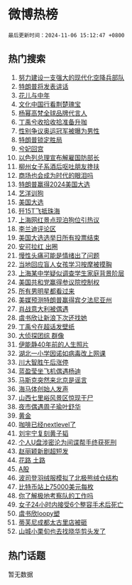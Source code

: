 # 微博热榜

`最后更新时间：2024-11-06 15:12:47 +0800`

## 热门搜索

1. [努力建设一支强大的现代化空降兵部队](https://m.weibo.cn/search?containerid=100103type%3D1%26t%3D10%26q%3D%23%E5%8A%AA%E5%8A%9B%E5%BB%BA%E8%AE%BE%E4%B8%80%E6%94%AF%E5%BC%BA%E5%A4%A7%E7%9A%84%E7%8E%B0%E4%BB%A3%E5%8C%96%E7%A9%BA%E9%99%8D%E5%85%B5%E9%83%A8%E9%98%9F%23&stream_entry_id=51&isnewpage=1&extparam=seat%3D1%26cate%3D10103%26pos%3D0%26q%3D%2523%25E5%258A%25AA%25E5%258A%259B%25E5%25BB%25BA%25E8%25AE%25BE%25E4%25B8%2580%25E6%2594%25AF%25E5%25BC%25BA%25E5%25A4%25A7%25E7%259A%2584%25E7%258E%25B0%25E4%25BB%25A3%25E5%258C%2596%25E7%25A9%25BA%25E9%2599%258D%25E5%2585%25B5%25E9%2583%25A8%25E9%2598%259F%2523%26filter_type%3Drealtimehot%26stream_entry_id%3D51%26c_type%3D51%26dgr%3D0%26display_time%3D1730877166%26pre_seqid%3D173087716602600592138)
1. [特朗普将发表讲话](https://m.weibo.cn/search?containerid=100103type%3D1%26t%3D10%26q%3D%23%E7%89%B9%E6%9C%97%E6%99%AE%E5%B0%86%E5%8F%91%E8%A1%A8%E8%AE%B2%E8%AF%9D%23&stream_entry_id=31&isnewpage=1&extparam=seat%3D1%26cate%3D5001%26stream_entry_id%3D31%26lcate%3D5001%26pos%3D0%26realpos%3D1%26q%3D%2523%25E7%2589%25B9%25E6%259C%2597%25E6%2599%25AE%25E5%25B0%2586%25E5%258F%2591%25E8%25A1%25A8%25E8%25AE%25B2%25E8%25AF%259D%2523%26dgr%3D0%26c_type%3D31%26band_rank%3D1%26flag%3D4%26filter_type%3Drealtimehot%26display_time%3D1730877166%26pre_seqid%3D173087716602600592138)
1. [花儿与中年](https://m.weibo.cn/search?containerid=100103type%3D1%26t%3D10%26q%3D%E8%8A%B1%E5%84%BF%E4%B8%8E%E4%B8%AD%E5%B9%B4&stream_entry_id=31&isnewpage=1&extparam=seat%3D1%26cate%3D5001%26stream_entry_id%3D31%26lcate%3D5001%26pos%3D1%26realpos%3D2%26q%3D%25E8%258A%25B1%25E5%2584%25BF%25E4%25B8%258E%25E4%25B8%25AD%25E5%25B9%25B4%26dgr%3D0%26c_type%3D31%26band_rank%3D2%26flag%3D2%26filter_type%3Drealtimehot%26display_time%3D1730877166%26pre_seqid%3D173087716602600592138)
1. [文化中国行看荆楚瑰宝](https://m.weibo.cn/search?containerid=100103type%3D1%26t%3D10%26q%3D%23%E6%96%87%E5%8C%96%E4%B8%AD%E5%9B%BD%E8%A1%8C%E7%9C%8B%E8%8D%86%E6%A5%9A%E7%91%B0%E5%AE%9D%23&stream_entry_id=31&isnewpage=1&extparam=seat%3D1%26cate%3D5001%26stream_entry_id%3D31%26lcate%3D5001%26pos%3D2%26realpos%3D3%26q%3D%2523%25E6%2596%2587%25E5%258C%2596%25E4%25B8%25AD%25E5%259B%25BD%25E8%25A1%258C%25E7%259C%258B%25E8%258D%2586%25E6%25A5%259A%25E7%2591%25B0%25E5%25AE%259D%2523%26dgr%3D0%26c_type%3D31%26band_rank%3D3%26flag%3D0%26filter_type%3Drealtimehot%26display_time%3D1730877166%26pre_seqid%3D173087716602600592138)
1. [杨幂高梵全球品牌代言人](https://m.weibo.cn/search?containerid=100103type%3D1%26t%3D10%26q%3D%23%E6%9D%A8%E5%B9%82%E9%AB%98%E6%A2%B5%E5%85%A8%E7%90%83%E5%93%81%E7%89%8C%E4%BB%A3%E8%A8%80%E4%BA%BA%23&stream_entry_id=31&isnewpage=1&extparam=seat%3D1%26cate%3D5001%26stream_entry_id%3D31%26lcate%3D5001%26is_ad_pos%3D1%26topic_ad%3D1%26pos%3D3%26q%3D%2523%25E6%259D%25A8%25E5%25B9%2582%25E9%25AB%2598%25E6%25A2%25B5%25E5%2585%25A8%25E7%2590%2583%25E5%2593%2581%25E7%2589%258C%25E4%25BB%25A3%25E8%25A8%2580%25E4%25BA%25BA%2523%26dgr%3D0%26adid%3D263180%26c_type%3D31%26band_rank%3D4%26filter_type%3Drealtimehot%26display_time%3D1730877166%26pre_seqid%3D173087716602600592138)
1. [丁禹兮收拾收拾准备升咖](https://m.weibo.cn/search?containerid=100103type%3D1%26t%3D10%26q%3D%E4%B8%81%E7%A6%B9%E5%85%AE%E6%94%B6%E6%8B%BE%E6%94%B6%E6%8B%BE%E5%87%86%E5%A4%87%E5%8D%87%E5%92%96&stream_entry_id=31&isnewpage=1&extparam=seat%3D1%26cate%3D5001%26stream_entry_id%3D31%26lcate%3D5001%26pos%3D4%26realpos%3D4%26q%3D%25E4%25B8%2581%25E7%25A6%25B9%25E5%2585%25AE%25E6%2594%25B6%25E6%258B%25BE%25E6%2594%25B6%25E6%258B%25BE%25E5%2587%2586%25E5%25A4%2587%25E5%258D%2587%25E5%2592%2596%26dgr%3D0%26c_type%3D31%26band_rank%3D4%26flag%3D2%26filter_type%3Drealtimehot%26display_time%3D1730877166%26pre_seqid%3D173087716602600592138)
1. [性别争议奥运冠军被曝为男性](https://m.weibo.cn/search?containerid=100103type%3D1%26t%3D10%26q%3D%23%E6%80%A7%E5%88%AB%E4%BA%89%E8%AE%AE%E5%A5%A5%E8%BF%90%E5%86%A0%E5%86%9B%E8%A2%AB%E6%9B%9D%E4%B8%BA%E7%94%B7%E6%80%A7%23&stream_entry_id=31&isnewpage=1&extparam=seat%3D1%26cate%3D5001%26stream_entry_id%3D31%26lcate%3D5001%26pos%3D5%26realpos%3D5%26q%3D%2523%25E6%2580%25A7%25E5%2588%25AB%25E4%25BA%2589%25E8%25AE%25AE%25E5%25A5%25A5%25E8%25BF%2590%25E5%2586%25A0%25E5%2586%259B%25E8%25A2%25AB%25E6%259B%259D%25E4%25B8%25BA%25E7%2594%25B7%25E6%2580%25A7%2523%26dgr%3D0%26c_type%3D31%26band_rank%3D5%26flag%3D0%26filter_type%3Drealtimehot%26display_time%3D1730877166%26pre_seqid%3D173087716602600592138)
1. [特朗普锁定胜局](https://m.weibo.cn/search?containerid=100103type%3D1%26t%3D10%26q%3D%23%E7%89%B9%E6%9C%97%E6%99%AE%E9%94%81%E5%AE%9A%E8%83%9C%E5%B1%80%23&stream_entry_id=31&isnewpage=1&extparam=seat%3D1%26cate%3D5001%26stream_entry_id%3D31%26lcate%3D5001%26pos%3D6%26realpos%3D6%26q%3D%2523%25E7%2589%25B9%25E6%259C%2597%25E6%2599%25AE%25E9%2594%2581%25E5%25AE%259A%25E8%2583%259C%25E5%25B1%2580%2523%26dgr%3D0%26c_type%3D31%26band_rank%3D6%26flag%3D1%26filter_type%3Drealtimehot%26display_time%3D1730877166%26pre_seqid%3D173087716602600592138)
1. [兮妃回宫](https://m.weibo.cn/search?containerid=100103type%3D1%26t%3D10%26q%3D%E5%85%AE%E5%A6%83%E5%9B%9E%E5%AE%AB&stream_entry_id=31&isnewpage=1&extparam=seat%3D1%26cate%3D5001%26stream_entry_id%3D31%26lcate%3D5001%26pos%3D7%26realpos%3D7%26q%3D%25E5%2585%25AE%25E5%25A6%2583%25E5%259B%259E%25E5%25AE%25AB%26dgr%3D0%26c_type%3D31%26band_rank%3D7%26flag%3D1%26filter_type%3Drealtimehot%26display_time%3D1730877166%26pre_seqid%3D173087716602600592138)
1. [以色列总理宣布解雇国防部长](https://m.weibo.cn/search?containerid=100103type%3D1%26t%3D10%26q%3D%23%E4%BB%A5%E8%89%B2%E5%88%97%E6%80%BB%E7%90%86%E5%AE%A3%E5%B8%83%E8%A7%A3%E9%9B%87%E5%9B%BD%E9%98%B2%E9%83%A8%E9%95%BF%23&stream_entry_id=31&isnewpage=1&extparam=seat%3D1%26cate%3D5001%26stream_entry_id%3D31%26lcate%3D5001%26pos%3D8%26realpos%3D8%26q%3D%2523%25E4%25BB%25A5%25E8%2589%25B2%25E5%2588%2597%25E6%2580%25BB%25E7%2590%2586%25E5%25AE%25A3%25E5%25B8%2583%25E8%25A7%25A3%25E9%259B%2587%25E5%259B%25BD%25E9%2598%25B2%25E9%2583%25A8%25E9%2595%25BF%2523%26dgr%3D0%26c_type%3D31%26band_rank%3D8%26flag%3D0%26filter_type%3Drealtimehot%26display_time%3D1730877166%26pre_seqid%3D173087716602600592138)
1. [柳州女子系酒后呕吐朋友搀扶](https://m.weibo.cn/search?containerid=100103type%3D1%26t%3D10%26q%3D%23%E6%9F%B3%E5%B7%9E%E5%A5%B3%E5%AD%90%E7%B3%BB%E9%85%92%E5%90%8E%E5%91%95%E5%90%90%E6%9C%8B%E5%8F%8B%E6%90%80%E6%89%B6%23&stream_entry_id=31&isnewpage=1&extparam=seat%3D1%26cate%3D5001%26stream_entry_id%3D31%26lcate%3D5001%26pos%3D9%26realpos%3D9%26q%3D%2523%25E6%259F%25B3%25E5%25B7%259E%25E5%25A5%25B3%25E5%25AD%2590%25E7%25B3%25BB%25E9%2585%2592%25E5%2590%258E%25E5%2591%2595%25E5%2590%2590%25E6%259C%258B%25E5%258F%258B%25E6%2590%2580%25E6%2589%25B6%2523%26dgr%3D0%26c_type%3D31%26band_rank%3D9%26flag%3D0%26filter_type%3Drealtimehot%26display_time%3D1730877166%26pre_seqid%3D173087716602600592138)
1. [商场也会成为时代的眼泪吗](https://m.weibo.cn/search?containerid=100103type%3D1%26t%3D10%26q%3D%23%E5%95%86%E5%9C%BA%E4%B9%9F%E4%BC%9A%E6%88%90%E4%B8%BA%E6%97%B6%E4%BB%A3%E7%9A%84%E7%9C%BC%E6%B3%AA%E5%90%97%23&stream_entry_id=31&isnewpage=1&extparam=seat%3D1%26cate%3D5001%26stream_entry_id%3D31%26lcate%3D5001%26pos%3D10%26realpos%3D10%26q%3D%2523%25E5%2595%2586%25E5%259C%25BA%25E4%25B9%259F%25E4%25BC%259A%25E6%2588%2590%25E4%25B8%25BA%25E6%2597%25B6%25E4%25BB%25A3%25E7%259A%2584%25E7%259C%25BC%25E6%25B3%25AA%25E5%2590%2597%2523%26dgr%3D0%26c_type%3D31%26band_rank%3D10%26flag%3D1%26filter_type%3Drealtimehot%26display_time%3D1730877166%26pre_seqid%3D173087716602600592138)
1. [特朗普赢得2024美国大选](https://m.weibo.cn/search?containerid=100103type%3D1%26t%3D10%26q%3D%23%E7%89%B9%E6%9C%97%E6%99%AE%E8%B5%A2%E5%BE%972024%E7%BE%8E%E5%9B%BD%E5%A4%A7%E9%80%89%23&stream_entry_id=31&isnewpage=1&extparam=seat%3D1%26cate%3D5001%26stream_entry_id%3D31%26lcate%3D5001%26pos%3D11%26realpos%3D11%26q%3D%2523%25E7%2589%25B9%25E6%259C%2597%25E6%2599%25AE%25E8%25B5%25A2%25E5%25BE%25972024%25E7%25BE%258E%25E5%259B%25BD%25E5%25A4%25A7%25E9%2580%2589%2523%26dgr%3D0%26c_type%3D31%26band_rank%3D11%26flag%3D1%26filter_type%3Drealtimehot%26display_time%3D1730877166%26pre_seqid%3D173087716602600592138)
1. [艺洋训狗](https://m.weibo.cn/search?containerid=100103type%3D1%26t%3D10%26q%3D%E8%89%BA%E6%B4%8B%E8%AE%AD%E7%8B%97&stream_entry_id=31&isnewpage=1&extparam=seat%3D1%26cate%3D5001%26stream_entry_id%3D31%26lcate%3D5001%26pos%3D12%26realpos%3D12%26q%3D%25E8%2589%25BA%25E6%25B4%258B%25E8%25AE%25AD%25E7%258B%2597%26dgr%3D0%26c_type%3D31%26band_rank%3D12%26flag%3D2%26filter_type%3Drealtimehot%26display_time%3D1730877166%26pre_seqid%3D173087716602600592138)
1. [美国大选](https://m.weibo.cn/search?containerid=100103type%3D1%26t%3D10%26q%3D%23%E7%BE%8E%E5%9B%BD%E5%A4%A7%E9%80%89%23&stream_entry_id=31&isnewpage=1&extparam=seat%3D1%26cate%3D5001%26stream_entry_id%3D31%26lcate%3D5001%26pos%3D13%26realpos%3D13%26q%3D%2523%25E7%25BE%258E%25E5%259B%25BD%25E5%25A4%25A7%25E9%2580%2589%2523%26dgr%3D0%26c_type%3D31%26band_rank%3D13%26flag%3D2%26filter_type%3Drealtimehot%26display_time%3D1730877166%26pre_seqid%3D173087716602600592138)
1. [歼15T飞抵珠海](https://m.weibo.cn/search?containerid=100103type%3D1%26t%3D10%26q%3D%23%E6%AD%BC15T%E9%A3%9E%E6%8A%B5%E7%8F%A0%E6%B5%B7%23&stream_entry_id=31&isnewpage=1&extparam=seat%3D1%26cate%3D5001%26stream_entry_id%3D31%26lcate%3D5001%26pos%3D14%26realpos%3D14%26q%3D%2523%25E6%25AD%25BC15T%25E9%25A3%259E%25E6%258A%25B5%25E7%258F%25A0%25E6%25B5%25B7%2523%26dgr%3D0%26c_type%3D31%26band_rank%3D14%26flag%3D1%26filter_type%3Drealtimehot%26display_time%3D1730877166%26pre_seqid%3D173087716602600592138)
1. [上海网红景点现泊狗位引热议](https://m.weibo.cn/search?containerid=100103type%3D1%26t%3D10%26q%3D%23%E4%B8%8A%E6%B5%B7%E7%BD%91%E7%BA%A2%E6%99%AF%E7%82%B9%E7%8E%B0%E6%B3%8A%E7%8B%97%E4%BD%8D%E5%BC%95%E7%83%AD%E8%AE%AE%23&stream_entry_id=31&isnewpage=1&extparam=seat%3D1%26cate%3D5001%26stream_entry_id%3D31%26lcate%3D5001%26pos%3D15%26realpos%3D15%26q%3D%2523%25E4%25B8%258A%25E6%25B5%25B7%25E7%25BD%2591%25E7%25BA%25A2%25E6%2599%25AF%25E7%2582%25B9%25E7%258E%25B0%25E6%25B3%258A%25E7%258B%2597%25E4%25BD%258D%25E5%25BC%2595%25E7%2583%25AD%25E8%25AE%25AE%2523%26dgr%3D0%26c_type%3D31%26band_rank%3D15%26flag%3D1%26filter_type%3Drealtimehot%26display_time%3D1730877166%26pre_seqid%3D173087716602600592138)
1. [李兰迪评论区](https://m.weibo.cn/search?containerid=100103type%3D1%26t%3D10%26q%3D%E6%9D%8E%E5%85%B0%E8%BF%AA%E8%AF%84%E8%AE%BA%E5%8C%BA&stream_entry_id=31&isnewpage=1&extparam=seat%3D1%26cate%3D5001%26stream_entry_id%3D31%26lcate%3D5001%26pos%3D16%26realpos%3D16%26q%3D%25E6%259D%258E%25E5%2585%25B0%25E8%25BF%25AA%25E8%25AF%2584%25E8%25AE%25BA%25E5%258C%25BA%26dgr%3D0%26c_type%3D31%26band_rank%3D16%26flag%3D1%26filter_type%3Drealtimehot%26display_time%3D1730877166%26pre_seqid%3D173087716602600592138)
1. [美国大选选举日所有投票结束](https://m.weibo.cn/search?containerid=100103type%3D1%26t%3D10%26q%3D%23%E7%BE%8E%E5%9B%BD%E5%A4%A7%E9%80%89%E9%80%89%E4%B8%BE%E6%97%A5%E6%89%80%E6%9C%89%E6%8A%95%E7%A5%A8%E7%BB%93%E6%9D%9F%23&stream_entry_id=31&isnewpage=1&extparam=seat%3D1%26cate%3D5001%26stream_entry_id%3D31%26lcate%3D5001%26pos%3D17%26realpos%3D17%26q%3D%2523%25E7%25BE%258E%25E5%259B%25BD%25E5%25A4%25A7%25E9%2580%2589%25E9%2580%2589%25E4%25B8%25BE%25E6%2597%25A5%25E6%2589%2580%25E6%259C%2589%25E6%258A%2595%25E7%25A5%25A8%25E7%25BB%2593%25E6%259D%259F%2523%26dgr%3D0%26c_type%3D31%26band_rank%3D17%26flag%3D1%26filter_type%3Drealtimehot%26display_time%3D1730877166%26pre_seqid%3D173087716602600592138)
1. [安可拉红 出圈](https://m.weibo.cn/search?containerid=100103type%3D1%26t%3D10%26q%3D%23%E5%AE%89%E5%8F%AF%E6%8B%89%E7%BA%A2+%E5%87%BA%E5%9C%88%23&stream_entry_id=31&isnewpage=1&extparam=seat%3D1%26cate%3D5001%26stream_entry_id%3D31%26lcate%3D5001%26pos%3D18%26realpos%3D18%26q%3D%2523%25E5%25AE%2589%25E5%258F%25AF%25E6%258B%2589%25E7%25BA%25A2%2520%25E5%2587%25BA%25E5%259C%2588%2523%26dgr%3D0%26c_type%3D31%26band_rank%3D18%26flag%3D1%26filter_type%3Drealtimehot%26display_time%3D1730877166%26pre_seqid%3D173087716602600592138)
1. [慢性头痛可能是情绪出了问题](https://m.weibo.cn/search?containerid=100103type%3D1%26t%3D10%26q%3D%23%E6%85%A2%E6%80%A7%E5%A4%B4%E7%97%9B%E5%8F%AF%E8%83%BD%E6%98%AF%E6%83%85%E7%BB%AA%E5%87%BA%E4%BA%86%E9%97%AE%E9%A2%98%23&stream_entry_id=31&isnewpage=1&extparam=seat%3D1%26cate%3D5001%26stream_entry_id%3D31%26lcate%3D5001%26pos%3D19%26realpos%3D19%26q%3D%2523%25E6%2585%25A2%25E6%2580%25A7%25E5%25A4%25B4%25E7%2597%259B%25E5%258F%25AF%25E8%2583%25BD%25E6%2598%25AF%25E6%2583%2585%25E7%25BB%25AA%25E5%2587%25BA%25E4%25BA%2586%25E9%2597%25AE%25E9%25A2%2598%2523%26dgr%3D0%26c_type%3D31%26band_rank%3D19%26flag%3D1%26filter_type%3Drealtimehot%26display_time%3D1730877166%26pre_seqid%3D173087716602600592138)
1. [当地回应盲人女孩学习按摩被摸胸](https://m.weibo.cn/search?containerid=100103type%3D1%26t%3D10%26q%3D%23%E5%BD%93%E5%9C%B0%E5%9B%9E%E5%BA%94%E7%9B%B2%E4%BA%BA%E5%A5%B3%E5%AD%A9%E5%AD%A6%E4%B9%A0%E6%8C%89%E6%91%A9%E8%A2%AB%E6%91%B8%E8%83%B8%23&stream_entry_id=31&isnewpage=1&extparam=seat%3D1%26cate%3D5001%26stream_entry_id%3D31%26lcate%3D5001%26pos%3D20%26realpos%3D20%26q%3D%2523%25E5%25BD%2593%25E5%259C%25B0%25E5%259B%259E%25E5%25BA%2594%25E7%259B%25B2%25E4%25BA%25BA%25E5%25A5%25B3%25E5%25AD%25A9%25E5%25AD%25A6%25E4%25B9%25A0%25E6%258C%2589%25E6%2591%25A9%25E8%25A2%25AB%25E6%2591%25B8%25E8%2583%25B8%2523%26dgr%3D0%26c_type%3D31%26band_rank%3D20%26flag%3D1%26filter_type%3Drealtimehot%26display_time%3D1730877166%26pre_seqid%3D173087716602600592138)
1. [上海某中学疑似调查学生家庭背景阶层](https://m.weibo.cn/search?containerid=100103type%3D1%26t%3D10%26q%3D%23%E4%B8%8A%E6%B5%B7%E6%9F%90%E4%B8%AD%E5%AD%A6%E7%96%91%E4%BC%BC%E8%B0%83%E6%9F%A5%E5%AD%A6%E7%94%9F%E5%AE%B6%E5%BA%AD%E8%83%8C%E6%99%AF%E9%98%B6%E5%B1%82%23&stream_entry_id=31&isnewpage=1&extparam=seat%3D1%26cate%3D5001%26stream_entry_id%3D31%26lcate%3D5001%26pos%3D21%26realpos%3D21%26q%3D%2523%25E4%25B8%258A%25E6%25B5%25B7%25E6%259F%2590%25E4%25B8%25AD%25E5%25AD%25A6%25E7%2596%2591%25E4%25BC%25BC%25E8%25B0%2583%25E6%259F%25A5%25E5%25AD%25A6%25E7%2594%259F%25E5%25AE%25B6%25E5%25BA%25AD%25E8%2583%258C%25E6%2599%25AF%25E9%2598%25B6%25E5%25B1%2582%2523%26dgr%3D0%26c_type%3D31%26band_rank%3D21%26flag%3D0%26filter_type%3Drealtimehot%26display_time%3D1730877166%26pre_seqid%3D173087716602600592138)
1. [美国共和党赢得参议院控制权](https://m.weibo.cn/search?containerid=100103type%3D1%26t%3D10%26q%3D%23%E7%BE%8E%E5%9B%BD%E5%85%B1%E5%92%8C%E5%85%9A%E8%B5%A2%E5%BE%97%E5%8F%82%E8%AE%AE%E9%99%A2%E6%8E%A7%E5%88%B6%E6%9D%83%23&stream_entry_id=31&isnewpage=1&extparam=seat%3D1%26cate%3D5001%26stream_entry_id%3D31%26lcate%3D5001%26pos%3D22%26realpos%3D22%26q%3D%2523%25E7%25BE%258E%25E5%259B%25BD%25E5%2585%25B1%25E5%2592%258C%25E5%2585%259A%25E8%25B5%25A2%25E5%25BE%2597%25E5%258F%2582%25E8%25AE%25AE%25E9%2599%25A2%25E6%258E%25A7%25E5%2588%25B6%25E6%259D%2583%2523%26dgr%3D0%26c_type%3D31%26band_rank%3D22%26flag%3D0%26filter_type%3Drealtimehot%26display_time%3D1730877166%26pre_seqid%3D173087716602600592138)
1. [所有男明星都看过来](https://m.weibo.cn/search?containerid=100103type%3D1%26t%3D10%26q%3D%E6%89%80%E6%9C%89%E7%94%B7%E6%98%8E%E6%98%9F%E9%83%BD%E7%9C%8B%E8%BF%87%E6%9D%A5&stream_entry_id=31&isnewpage=1&extparam=seat%3D1%26cate%3D5001%26stream_entry_id%3D31%26lcate%3D5001%26pos%3D23%26realpos%3D23%26q%3D%25E6%2589%2580%25E6%259C%2589%25E7%2594%25B7%25E6%2598%258E%25E6%2598%259F%25E9%2583%25BD%25E7%259C%258B%25E8%25BF%2587%25E6%259D%25A5%26dgr%3D0%26c_type%3D31%26band_rank%3D23%26flag%3D1%26filter_type%3Drealtimehot%26display_time%3D1730877166%26pre_seqid%3D173087716602600592138)
1. [美媒预测特朗普赢得宾夕法尼亚州](https://m.weibo.cn/search?containerid=100103type%3D1%26t%3D10%26q%3D%23%E7%BE%8E%E5%AA%92%E9%A2%84%E6%B5%8B%E7%89%B9%E6%9C%97%E6%99%AE%E8%B5%A2%E5%BE%97%E5%AE%BE%E5%A4%95%E6%B3%95%E5%B0%BC%E4%BA%9A%E5%B7%9E%23&stream_entry_id=31&isnewpage=1&extparam=seat%3D1%26cate%3D5001%26stream_entry_id%3D31%26lcate%3D5001%26pos%3D24%26realpos%3D24%26q%3D%2523%25E7%25BE%258E%25E5%25AA%2592%25E9%25A2%2584%25E6%25B5%258B%25E7%2589%25B9%25E6%259C%2597%25E6%2599%25AE%25E8%25B5%25A2%25E5%25BE%2597%25E5%25AE%25BE%25E5%25A4%2595%25E6%25B3%2595%25E5%25B0%25BC%25E4%25BA%259A%25E5%25B7%259E%2523%26dgr%3D0%26c_type%3D31%26band_rank%3D24%26flag%3D1%26filter_type%3Drealtimehot%26display_time%3D1730877166%26pre_seqid%3D173087716602600592138)
1. [肖战意大利被偶遇](https://m.weibo.cn/search?containerid=100103type%3D1%26t%3D10%26q%3D%23%E8%82%96%E6%88%98%E6%84%8F%E5%A4%A7%E5%88%A9%E8%A2%AB%E5%81%B6%E9%81%87%23&stream_entry_id=31&isnewpage=1&extparam=seat%3D1%26cate%3D5001%26stream_entry_id%3D31%26lcate%3D5001%26pos%3D25%26realpos%3D25%26q%3D%2523%25E8%2582%2596%25E6%2588%2598%25E6%2584%258F%25E5%25A4%25A7%25E5%2588%25A9%25E8%25A2%25AB%25E5%2581%25B6%25E9%2581%2587%2523%26dgr%3D0%26c_type%3D31%26band_rank%3D25%26flag%3D1%26filter_type%3Drealtimehot%26display_time%3D1730877166%26pre_seqid%3D173087716602600592138)
1. [虞书欣让新浪下次还找她](https://m.weibo.cn/search?containerid=100103type%3D1%26t%3D10%26q%3D%23%E8%99%9E%E4%B9%A6%E6%AC%A3%E8%AE%A9%E6%96%B0%E6%B5%AA%E4%B8%8B%E6%AC%A1%E8%BF%98%E6%89%BE%E5%A5%B9%23&stream_entry_id=31&isnewpage=1&extparam=seat%3D1%26cate%3D5001%26stream_entry_id%3D31%26lcate%3D5001%26pos%3D26%26realpos%3D26%26q%3D%2523%25E8%2599%259E%25E4%25B9%25A6%25E6%25AC%25A3%25E8%25AE%25A9%25E6%2596%25B0%25E6%25B5%25AA%25E4%25B8%258B%25E6%25AC%25A1%25E8%25BF%2598%25E6%2589%25BE%25E5%25A5%25B9%2523%26dgr%3D0%26c_type%3D31%26band_rank%3D26%26flag%3D1%26filter_type%3Drealtimehot%26display_time%3D1730877166%26pre_seqid%3D173087716602600592138)
1. [丁禹兮在超话发壁纸](https://m.weibo.cn/search?containerid=100103type%3D1%26t%3D10%26q%3D%E4%B8%81%E7%A6%B9%E5%85%AE%E5%9C%A8%E8%B6%85%E8%AF%9D%E5%8F%91%E5%A3%81%E7%BA%B8&stream_entry_id=31&isnewpage=1&extparam=seat%3D1%26cate%3D5001%26stream_entry_id%3D31%26lcate%3D5001%26pos%3D27%26realpos%3D27%26q%3D%25E4%25B8%2581%25E7%25A6%25B9%25E5%2585%25AE%25E5%259C%25A8%25E8%25B6%2585%25E8%25AF%259D%25E5%258F%2591%25E5%25A3%2581%25E7%25BA%25B8%26dgr%3D0%26c_type%3D31%26band_rank%3D27%26flag%3D1%26filter_type%3Drealtimehot%26display_time%3D1730877166%26pre_seqid%3D173087716602600592138)
1. [大侦探团综 群像](https://m.weibo.cn/search?containerid=100103type%3D1%26t%3D10%26q%3D%E5%A4%A7%E4%BE%A6%E6%8E%A2%E5%9B%A2%E7%BB%BC+%E7%BE%A4%E5%83%8F&stream_entry_id=31&isnewpage=1&extparam=seat%3D1%26cate%3D5001%26stream_entry_id%3D31%26lcate%3D5001%26pos%3D28%26realpos%3D28%26q%3D%25E5%25A4%25A7%25E4%25BE%25A6%25E6%258E%25A2%25E5%259B%25A2%25E7%25BB%25BC%2520%25E7%25BE%25A4%25E5%2583%258F%26dgr%3D0%26c_type%3D31%26band_rank%3D28%26flag%3D1%26filter_type%3Drealtimehot%26display_time%3D1730877166%26pre_seqid%3D173087716602600592138)
1. [伊能静40年前的人生照片](https://m.weibo.cn/search?containerid=100103type%3D1%26t%3D10%26q%3D%E4%BC%8A%E8%83%BD%E9%9D%9940%E5%B9%B4%E5%89%8D%E7%9A%84%E4%BA%BA%E7%94%9F%E7%85%A7%E7%89%87&stream_entry_id=31&isnewpage=1&extparam=seat%3D1%26cate%3D5001%26stream_entry_id%3D31%26lcate%3D5001%26pos%3D29%26realpos%3D29%26q%3D%25E4%25BC%258A%25E8%2583%25BD%25E9%259D%259940%25E5%25B9%25B4%25E5%2589%258D%25E7%259A%2584%25E4%25BA%25BA%25E7%2594%259F%25E7%2585%25A7%25E7%2589%2587%26dgr%3D0%26c_type%3D31%26band_rank%3D29%26flag%3D1%26filter_type%3Drealtimehot%26display_time%3D1730877166%26pre_seqid%3D173087716602600592138)
1. [湖北一小学因诺如病毒改上网课](https://m.weibo.cn/search?containerid=100103type%3D1%26t%3D10%26q%3D%23%E6%B9%96%E5%8C%97%E4%B8%80%E5%B0%8F%E5%AD%A6%E5%9B%A0%E8%AF%BA%E5%A6%82%E7%97%85%E6%AF%92%E6%94%B9%E4%B8%8A%E7%BD%91%E8%AF%BE%23&stream_entry_id=31&isnewpage=1&extparam=seat%3D1%26cate%3D5001%26stream_entry_id%3D31%26lcate%3D5001%26pos%3D30%26realpos%3D30%26q%3D%2523%25E6%25B9%2596%25E5%258C%2597%25E4%25B8%2580%25E5%25B0%258F%25E5%25AD%25A6%25E5%259B%25A0%25E8%25AF%25BA%25E5%25A6%2582%25E7%2597%2585%25E6%25AF%2592%25E6%2594%25B9%25E4%25B8%258A%25E7%25BD%2591%25E8%25AF%25BE%2523%26dgr%3D0%26c_type%3D31%26band_rank%3D30%26flag%3D1%26filter_type%3Drealtimehot%26display_time%3D1730877166%26pre_seqid%3D173087716602600592138)
1. [川大智胜午后涨停](https://m.weibo.cn/search?containerid=100103type%3D1%26t%3D10%26q%3D%23%E5%B7%9D%E5%A4%A7%E6%99%BA%E8%83%9C%E5%8D%88%E5%90%8E%E6%B6%A8%E5%81%9C%23&stream_entry_id=31&isnewpage=1&extparam=seat%3D1%26cate%3D5001%26stream_entry_id%3D31%26lcate%3D5001%26pos%3D31%26realpos%3D31%26q%3D%2523%25E5%25B7%259D%25E5%25A4%25A7%25E6%2599%25BA%25E8%2583%259C%25E5%258D%2588%25E5%2590%258E%25E6%25B6%25A8%25E5%2581%259C%2523%26dgr%3D0%26c_type%3D31%26band_rank%3D31%26flag%3D0%26filter_type%3Drealtimehot%26display_time%3D1730877166%26pre_seqid%3D173087716602600592138)
1. [蓝盈莹坐飞机偶遇杨迪](https://m.weibo.cn/search?containerid=100103type%3D1%26t%3D10%26q%3D%23%E8%93%9D%E7%9B%88%E8%8E%B9%E5%9D%90%E9%A3%9E%E6%9C%BA%E5%81%B6%E9%81%87%E6%9D%A8%E8%BF%AA%23&stream_entry_id=31&isnewpage=1&extparam=seat%3D1%26cate%3D5001%26stream_entry_id%3D31%26lcate%3D5001%26pos%3D32%26realpos%3D32%26q%3D%2523%25E8%2593%259D%25E7%259B%2588%25E8%258E%25B9%25E5%259D%2590%25E9%25A3%259E%25E6%259C%25BA%25E5%2581%25B6%25E9%2581%2587%25E6%259D%25A8%25E8%25BF%25AA%2523%26dgr%3D0%26c_type%3D31%26band_rank%3D32%26flag%3D1%26filter_type%3Drealtimehot%26display_time%3D1730877166%26pre_seqid%3D173087716602600592138)
1. [马斯克突然来北京是谣言](https://m.weibo.cn/search?containerid=100103type%3D1%26t%3D10%26q%3D%23%E9%A9%AC%E6%96%AF%E5%85%8B%E7%AA%81%E7%84%B6%E6%9D%A5%E5%8C%97%E4%BA%AC%E6%98%AF%E8%B0%A3%E8%A8%80%23&stream_entry_id=31&isnewpage=1&extparam=seat%3D1%26cate%3D5001%26stream_entry_id%3D31%26lcate%3D5001%26pos%3D33%26realpos%3D33%26q%3D%2523%25E9%25A9%25AC%25E6%2596%25AF%25E5%2585%258B%25E7%25AA%2581%25E7%2584%25B6%25E6%259D%25A5%25E5%258C%2597%25E4%25BA%25AC%25E6%2598%25AF%25E8%25B0%25A3%25E8%25A8%2580%2523%26dgr%3D0%26c_type%3D31%26band_rank%3D33%26flag%3D0%26filter_type%3Drealtimehot%26display_time%3D1730877166%26pre_seqid%3D173087716602600592138)
1. [海马体创始人发声](https://m.weibo.cn/search?containerid=100103type%3D1%26t%3D10%26q%3D%23%E6%B5%B7%E9%A9%AC%E4%BD%93%E5%88%9B%E5%A7%8B%E4%BA%BA%E5%8F%91%E5%A3%B0%23&stream_entry_id=31&isnewpage=1&extparam=seat%3D1%26cate%3D5001%26stream_entry_id%3D31%26lcate%3D5001%26pos%3D34%26realpos%3D34%26q%3D%2523%25E6%25B5%25B7%25E9%25A9%25AC%25E4%25BD%2593%25E5%2588%259B%25E5%25A7%258B%25E4%25BA%25BA%25E5%258F%2591%25E5%25A3%25B0%2523%26dgr%3D0%26c_type%3D31%26band_rank%3D34%26flag%3D0%26filter_type%3Drealtimehot%26display_time%3D1730877166%26pre_seqid%3D173087716602600592138)
1. [山西七里峪风景区惊现干尸](https://m.weibo.cn/search?containerid=100103type%3D1%26t%3D10%26q%3D%23%E5%B1%B1%E8%A5%BF%E4%B8%83%E9%87%8C%E5%B3%AA%E9%A3%8E%E6%99%AF%E5%8C%BA%E6%83%8A%E7%8E%B0%E5%B9%B2%E5%B0%B8%23&stream_entry_id=31&isnewpage=1&extparam=seat%3D1%26cate%3D5001%26stream_entry_id%3D31%26lcate%3D5001%26pos%3D35%26realpos%3D35%26q%3D%2523%25E5%25B1%25B1%25E8%25A5%25BF%25E4%25B8%2583%25E9%2587%258C%25E5%25B3%25AA%25E9%25A3%258E%25E6%2599%25AF%25E5%258C%25BA%25E6%2583%258A%25E7%258E%25B0%25E5%25B9%25B2%25E5%25B0%25B8%2523%26dgr%3D0%26c_type%3D31%26band_rank%3D35%26flag%3D0%26filter_type%3Drealtimehot%26display_time%3D1730877166%26pre_seqid%3D173087716602600592138)
1. [夜市偶遇周子瑜叶舒华](https://m.weibo.cn/search?containerid=100103type%3D1%26t%3D10%26q%3D%23%E5%A4%9C%E5%B8%82%E5%81%B6%E9%81%87%E5%91%A8%E5%AD%90%E7%91%9C%E5%8F%B6%E8%88%92%E5%8D%8E%23&stream_entry_id=31&isnewpage=1&extparam=seat%3D1%26cate%3D5001%26stream_entry_id%3D31%26lcate%3D5001%26pos%3D36%26realpos%3D36%26q%3D%2523%25E5%25A4%259C%25E5%25B8%2582%25E5%2581%25B6%25E9%2581%2587%25E5%2591%25A8%25E5%25AD%2590%25E7%2591%259C%25E5%258F%25B6%25E8%2588%2592%25E5%258D%258E%2523%26dgr%3D0%26c_type%3D31%26band_rank%3D36%26flag%3D1%26filter_type%3Drealtimehot%26display_time%3D1730877166%26pre_seqid%3D173087716602600592138)
1. [黄金](https://m.weibo.cn/search?containerid=100103type%3D1%26t%3D10%26q%3D%E9%BB%84%E9%87%91&stream_entry_id=31&isnewpage=1&extparam=seat%3D1%26cate%3D5001%26stream_entry_id%3D31%26lcate%3D5001%26pos%3D37%26realpos%3D37%26q%3D%25E9%25BB%2584%25E9%2587%2591%26dgr%3D0%26c_type%3D31%26band_rank%3D37%26flag%3D1%26filter_type%3Drealtimehot%26display_time%3D1730877166%26pre_seqid%3D173087716602600592138)
1. [咖啡已经nextlevel了](https://m.weibo.cn/search?containerid=100103type%3D1%26t%3D10%26q%3D%23%E5%92%96%E5%95%A1%E5%B7%B2%E7%BB%8Fnextlevel%E4%BA%86%23&stream_entry_id=31&isnewpage=1&extparam=seat%3D1%26cate%3D5001%26stream_entry_id%3D31%26lcate%3D5001%26flag%3D0%26band_rank%3D38%26pos%3D38%26q%3D%2523%25E5%2592%2596%25E5%2595%25A1%25E5%25B7%25B2%25E7%25BB%258Fnextlevel%25E4%25BA%2586%2523%26dgr%3D0%26adid%3D262429%26c_type%3D31%26realpos%3D38%26filter_type%3Drealtimehot%26display_time%3D1730877166%26pre_seqid%3D173087716602600592138)
1. [刘宇宁复刻黄子韬](https://m.weibo.cn/search?containerid=100103type%3D1%26t%3D10%26q%3D%23%E5%88%98%E5%AE%87%E5%AE%81%E5%A4%8D%E5%88%BB%E9%BB%84%E5%AD%90%E9%9F%AC%23&stream_entry_id=31&isnewpage=1&extparam=seat%3D1%26cate%3D5001%26stream_entry_id%3D31%26lcate%3D5001%26pos%3D39%26realpos%3D39%26q%3D%2523%25E5%2588%2598%25E5%25AE%2587%25E5%25AE%2581%25E5%25A4%258D%25E5%2588%25BB%25E9%25BB%2584%25E5%25AD%2590%25E9%259F%25AC%2523%26dgr%3D0%26c_type%3D31%26band_rank%3D39%26flag%3D1%26filter_type%3Drealtimehot%26display_time%3D1730877166%26pre_seqid%3D173087716602600592138)
1. [个人U盘涉密沦为间谍帮手终获死刑](https://m.weibo.cn/search?containerid=100103type%3D1%26t%3D10%26q%3D%23%E4%B8%AA%E4%BA%BAU%E7%9B%98%E6%B6%89%E5%AF%86%E6%B2%A6%E4%B8%BA%E9%97%B4%E8%B0%8D%E5%B8%AE%E6%89%8B%E7%BB%88%E8%8E%B7%E6%AD%BB%E5%88%91%23&stream_entry_id=31&isnewpage=1&extparam=seat%3D1%26cate%3D5001%26stream_entry_id%3D31%26lcate%3D5001%26pos%3D40%26realpos%3D40%26q%3D%2523%25E4%25B8%25AA%25E4%25BA%25BAU%25E7%259B%2598%25E6%25B6%2589%25E5%25AF%2586%25E6%25B2%25A6%25E4%25B8%25BA%25E9%2597%25B4%25E8%25B0%258D%25E5%25B8%25AE%25E6%2589%258B%25E7%25BB%2588%25E8%258E%25B7%25E6%25AD%25BB%25E5%2588%2591%2523%26dgr%3D0%26c_type%3D31%26band_rank%3D40%26flag%3D0%26filter_type%3Drealtimehot%26display_time%3D1730877166%26pre_seqid%3D173087716602600592138)
1. [赵丽颖新剧超短发](https://m.weibo.cn/search?containerid=100103type%3D1%26t%3D10%26q%3D%23%E8%B5%B5%E4%B8%BD%E9%A2%96%E6%96%B0%E5%89%A7%E8%B6%85%E7%9F%AD%E5%8F%91%23&stream_entry_id=31&isnewpage=1&extparam=seat%3D1%26cate%3D5001%26stream_entry_id%3D31%26lcate%3D5001%26pos%3D41%26realpos%3D41%26q%3D%2523%25E8%25B5%25B5%25E4%25B8%25BD%25E9%25A2%2596%25E6%2596%25B0%25E5%2589%25A7%25E8%25B6%2585%25E7%259F%25AD%25E5%258F%2591%2523%26dgr%3D0%26c_type%3D31%26band_rank%3D41%26flag%3D0%26filter_type%3Drealtimehot%26display_time%3D1730877166%26pre_seqid%3D173087716602600592138)
1. [花路 土路](https://m.weibo.cn/search?containerid=100103type%3D1%26t%3D10%26q%3D%E8%8A%B1%E8%B7%AF+%E5%9C%9F%E8%B7%AF&stream_entry_id=31&isnewpage=1&extparam=seat%3D1%26cate%3D5001%26stream_entry_id%3D31%26lcate%3D5001%26pos%3D42%26realpos%3D42%26q%3D%25E8%258A%25B1%25E8%25B7%25AF%2520%25E5%259C%259F%25E8%25B7%25AF%26dgr%3D0%26c_type%3D31%26band_rank%3D42%26flag%3D1%26filter_type%3Drealtimehot%26display_time%3D1730877166%26pre_seqid%3D173087716602600592138)
1. [A股](https://m.weibo.cn/search?containerid=100103type%3D1%26t%3D10%26q%3DA%E8%82%A1&stream_entry_id=31&isnewpage=1&extparam=seat%3D1%26cate%3D5001%26stream_entry_id%3D31%26lcate%3D5001%26pos%3D43%26realpos%3D43%26q%3DA%25E8%2582%25A1%26dgr%3D0%26c_type%3D31%26band_rank%3D43%26flag%3D0%26filter_type%3Drealtimehot%26display_time%3D1730877166%26pre_seqid%3D173087716602600592138)
1. [波司登羽绒服模拟了北极熊绒仓结构](https://m.weibo.cn/search?containerid=100103type%3D1%26t%3D10%26q%3D%23%E6%B3%A2%E5%8F%B8%E7%99%BB%E7%BE%BD%E7%BB%92%E6%9C%8D%E6%A8%A1%E6%8B%9F%E4%BA%86%E5%8C%97%E6%9E%81%E7%86%8A%E7%BB%92%E4%BB%93%E7%BB%93%E6%9E%84%23&stream_entry_id=31&isnewpage=1&extparam=seat%3D1%26cate%3D5001%26stream_entry_id%3D31%26lcate%3D5001%26flag%3D0%26band_rank%3D44%26pos%3D44%26q%3D%2523%25E6%25B3%25A2%25E5%258F%25B8%25E7%2599%25BB%25E7%25BE%25BD%25E7%25BB%2592%25E6%259C%258D%25E6%25A8%25A1%25E6%258B%259F%25E4%25BA%2586%25E5%258C%2597%25E6%259E%2581%25E7%2586%258A%25E7%25BB%2592%25E4%25BB%2593%25E7%25BB%2593%25E6%259E%2584%2523%26dgr%3D0%26adid%3D263140%26c_type%3D31%26realpos%3D44%26filter_type%3Drealtimehot%26display_time%3D1730877166%26pre_seqid%3D173087716602600592138)
1. [比特币站上75000美元每枚](https://m.weibo.cn/search?containerid=100103type%3D1%26t%3D10%26q%3D%23%E6%AF%94%E7%89%B9%E5%B8%81%E7%AB%99%E4%B8%8A75000%E7%BE%8E%E5%85%83%E6%AF%8F%E6%9E%9A%23&stream_entry_id=31&isnewpage=1&extparam=seat%3D1%26cate%3D5001%26stream_entry_id%3D31%26lcate%3D5001%26pos%3D45%26realpos%3D45%26q%3D%2523%25E6%25AF%2594%25E7%2589%25B9%25E5%25B8%2581%25E7%25AB%2599%25E4%25B8%258A75000%25E7%25BE%258E%25E5%2585%2583%25E6%25AF%258F%25E6%259E%259A%2523%26dgr%3D0%26c_type%3D31%26band_rank%3D45%26flag%3D1%26filter_type%3Drealtimehot%26display_time%3D1730877166%26pre_seqid%3D173087716602600592138)
1. [你了解极地考察队的工作吗](https://m.weibo.cn/search?containerid=100103type%3D1%26t%3D10%26q%3D%E4%BD%A0%E4%BA%86%E8%A7%A3%E6%9E%81%E5%9C%B0%E8%80%83%E5%AF%9F%E9%98%9F%E7%9A%84%E5%B7%A5%E4%BD%9C%E5%90%97&stream_entry_id=31&isnewpage=1&extparam=seat%3D1%26cate%3D5001%26stream_entry_id%3D31%26lcate%3D5001%26flag%3D0%26band_rank%3D46%26pos%3D46%26q%3D%25E4%25BD%25A0%25E4%25BA%2586%25E8%25A7%25A3%25E6%259E%2581%25E5%259C%25B0%25E8%2580%2583%25E5%25AF%259F%25E9%2598%259F%25E7%259A%2584%25E5%25B7%25A5%25E4%25BD%259C%25E5%2590%2597%26dgr%3D0%26adid%3D263241%26c_type%3D31%26realpos%3D46%26filter_type%3Drealtimehot%26display_time%3D1730877166%26pre_seqid%3D173087716602600592138)
1. [女子24小时内接受6个整容手术后死亡](https://m.weibo.cn/search?containerid=100103type%3D1%26t%3D10%26q%3D%23%E5%A5%B3%E5%AD%9024%E5%B0%8F%E6%97%B6%E5%86%85%E6%8E%A5%E5%8F%976%E4%B8%AA%E6%95%B4%E5%AE%B9%E6%89%8B%E6%9C%AF%E5%90%8E%E6%AD%BB%E4%BA%A1%23&stream_entry_id=31&isnewpage=1&extparam=seat%3D1%26cate%3D5001%26stream_entry_id%3D31%26lcate%3D5001%26pos%3D47%26realpos%3D47%26q%3D%2523%25E5%25A5%25B3%25E5%25AD%259024%25E5%25B0%258F%25E6%2597%25B6%25E5%2586%2585%25E6%258E%25A5%25E5%258F%25976%25E4%25B8%25AA%25E6%2595%25B4%25E5%25AE%25B9%25E6%2589%258B%25E6%259C%25AF%25E5%2590%258E%25E6%25AD%25BB%25E4%25BA%25A1%2523%26dgr%3D0%26c_type%3D31%26band_rank%3D47%26flag%3D0%26filter_type%3Drealtimehot%26display_time%3D1730877166%26pre_seqid%3D173087716602600592138)
1. [虞书欣loopy塑](https://m.weibo.cn/search?containerid=100103type%3D1%26t%3D10%26q%3D%23%E8%99%9E%E4%B9%A6%E6%AC%A3loopy%E5%A1%91%23&stream_entry_id=31&isnewpage=1&extparam=seat%3D1%26cate%3D5001%26stream_entry_id%3D31%26lcate%3D5001%26pos%3D48%26realpos%3D48%26q%3D%2523%25E8%2599%259E%25E4%25B9%25A6%25E6%25AC%25A3loopy%25E5%25A1%2591%2523%26dgr%3D0%26c_type%3D31%26band_rank%3D48%26flag%3D0%26filter_type%3Drealtimehot%26display_time%3D1730877166%26pre_seqid%3D173087716602600592138)
1. [蒂芙尼成都太古里店被砸](https://m.weibo.cn/search?containerid=100103type%3D1%26t%3D10%26q%3D%23%E8%92%82%E8%8A%99%E5%B0%BC%E6%88%90%E9%83%BD%E5%A4%AA%E5%8F%A4%E9%87%8C%E5%BA%97%E8%A2%AB%E7%A0%B8%23&stream_entry_id=31&isnewpage=1&extparam=seat%3D1%26cate%3D5001%26stream_entry_id%3D31%26lcate%3D5001%26pos%3D49%26realpos%3D49%26q%3D%2523%25E8%2592%2582%25E8%258A%2599%25E5%25B0%25BC%25E6%2588%2590%25E9%2583%25BD%25E5%25A4%25AA%25E5%258F%25A4%25E9%2587%258C%25E5%25BA%2597%25E8%25A2%25AB%25E7%25A0%25B8%2523%26dgr%3D0%26c_type%3D31%26band_rank%3D49%26flag%3D0%26filter_type%3Drealtimehot%26display_time%3D1730877166%26pre_seqid%3D173087716602600592138)
1. [山城小栗旬也去找晓华剪头发了](https://m.weibo.cn/search?containerid=100103type%3D1%26t%3D10%26q%3D%23%E5%B1%B1%E5%9F%8E%E5%B0%8F%E6%A0%97%E6%97%AC%E4%B9%9F%E5%8E%BB%E6%89%BE%E6%99%93%E5%8D%8E%E5%89%AA%E5%A4%B4%E5%8F%91%E4%BA%86%23&stream_entry_id=31&isnewpage=1&extparam=seat%3D1%26cate%3D5001%26stream_entry_id%3D31%26lcate%3D5001%26pos%3D50%26realpos%3D50%26q%3D%2523%25E5%25B1%25B1%25E5%259F%258E%25E5%25B0%258F%25E6%25A0%2597%25E6%2597%25AC%25E4%25B9%259F%25E5%258E%25BB%25E6%2589%25BE%25E6%2599%2593%25E5%258D%258E%25E5%2589%25AA%25E5%25A4%25B4%25E5%258F%2591%25E4%25BA%2586%2523%26dgr%3D0%26c_type%3D31%26band_rank%3D50%26flag%3D0%26filter_type%3Drealtimehot%26display_time%3D1730877166%26pre_seqid%3D173087716602600592138)

## 热门话题

暂无数据
